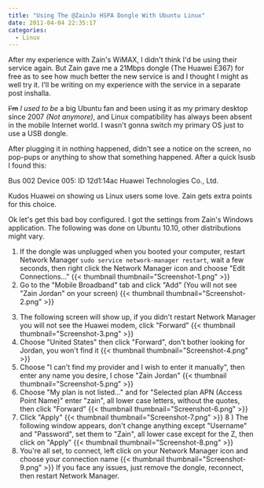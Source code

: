 ```yaml
---
title: "Using The @ZainJo HSPA Dongle With Ubuntu Linux"
date: 2011-04-04 22:35:17
categories:
  - Linux
---
```


After my experience with Zain's WiMAX, I didn't think I'd be using their service again. But Zain gave me a 21Mbps dongle (The Huawei E367) for free as to see how much better the new service is and I thought I might as well try it. I'll be writing on my experience with the service in a separate post inshalla.<!--more-->

~~I'm~~ _I used to be_ a big Ubuntu fan and been using it as my primary desktop since 2007 _(Not anymore)_, and Linux compatibility has always been absent in the mobile Internet world. I wasn't gonna switch my primary OS just to use a USB dongle.

After plugging it in nothing happened, didn't see a notice on the screen, no pop-pups or anything to show that something happened. After a quick lsusb I found this:

Bus 002 Device 005: ID 12d1:14ac Huawei Technologies Co., Ltd.

Kudos Huawei on showing us Linux users some love. Zain gets extra points for this choice.

Ok let's get this bad boy configured. I got the settings from Zain's Windows application. The following was done on Ubuntu 10.10, other distributions might vary.

1. If the dongle was unplugged when you booted your computer, restart Network Manager `sudo service network-manager restart`, wait a few seconds, then right click the Network Manager icon and choose "Edit Connections..."
{{< thumbnail thumbnail="Screenshot-1.png" >}}
2. Go to the "Mobile Broadband" tab and click "Add" (You will not see "Zain Jordan" on your screen)
{{< thumbnail thumbnail="Screenshot-2.png" >}}
3) The following screen will show up, if you didn't restart Network Manager you will not see the Huawei modem, click "Forward"
{{< thumbnail thumbnail="Screenshot-3.png" >}}
4) Choose "United States" then click "Forward", don't bother looking for Jordan, you won't find it
{{< thumbnail thumbnail="Screenshot-4.png" >}}
5) Choose "I can't find my provider and I wish to enter it manually", then enter any name you desire, I chose "Zain Jordan"
{{< thumbnail thumbnail="Screenshot-5.png" >}}
6) Choose "My plan is not listed..." and for "Selected plan APN (Access Point Name)" enter "zain", all lower case letters, without the quotes, then click "Forward"
{{< thumbnail thumbnail="Screenshot-6.png" >}}
7) Click "Apply"
{{< thumbnail thumbnail="Screenshot-7.png" >}}
8 ) The following window appears, don't change anything except "Username" and "Password", set them to "Zain", all lower case except for the Z, then click on "Apply"
{{< thumbnail thumbnail="Screenshot-8.png" >}}
9) You're all set, to connect, left click on your Network Manager icon and choose your connection name
{{< thumbnail thumbnail="Screenshot-9.png" >}}
If you face any issues, just remove the dongle, reconnect, then restart Network Manager.
